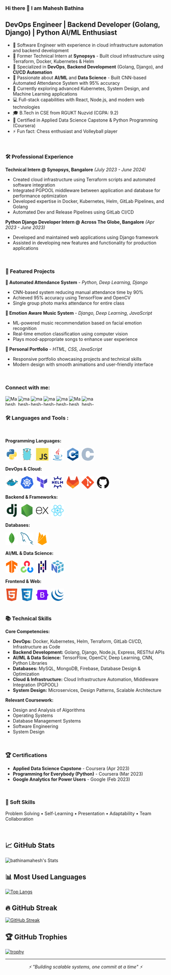 ### Hi there 👋 I am Mahesh Bathina

## DevOps Engineer | Backend Developer (Golang, Django) | Python AI/ML Enthusiast

- 💼 Software Engineer with experience in cloud infrastructure automation and backend development
- 🔭 Former Technical Intern at **Synopsys** - Built cloud infrastructure using Terraform, Docker, Kubernetes & Helm
- 🚀 Specialized in **DevOps**, **Backend Development** (Golang, Django), and **CI/CD Automation**
- 🤖 Passionate about **AI/ML** and **Data Science** - Built CNN-based Automated Attendance System with 95% accuracy
- 🌱 Currently exploring advanced Kubernetes, System Design, and Machine Learning applications
- 💻 Full-stack capabilities with React, Node.js, and modern web technologies
- 🎓 B.Tech in CSE from RGUKT Nuzvid (CGPA: 9.2)
- 📜 Certified in Applied Data Science Capstone & Python Programming (Coursera)
- ⚡ Fun fact: Chess enthusiast and Volleyball player

<br>

### 🛠️ Professional Experience

**Technical Intern @ Synopsys, Bangalore** *(July 2023 - June 2024)*
- Created cloud infrastructure using Terraform scripts and automated software integration
- Integrated PGPOOL middleware between application and database for performance optimization
- Developed expertise in Docker, Kubernetes, Helm, GitLab Pipelines, and Golang
- Automated Dev and Release Pipelines using GitLab CI/CD

**Python Django Developer Intern @ Across The Globe, Bangalore** *(Apr 2023 - June 2023)*
- Developed and maintained web applications using Django framework
- Assisted in developing new features and functionality for production applications

<br>

### 🚀 Featured Projects

**🎯 Automated Attendance System** - *Python, Deep Learning, Django*
- CNN-based system reducing manual attendance time by 90%
- Achieved 95% accuracy using TensorFlow and OpenCV
- Single group photo marks attendance for entire class

**🎵 Emotion Aware Music System** - *Django, Deep Learning, JavaScript*
- ML-powered music recommendation based on facial emotion recognition
- Real-time emotion classification using computer vision
- Plays mood-appropriate songs to enhance user experience

**💼 Personal Portfolio** - *HTML, CSS, JavaScript*
- Responsive portfolio showcasing projects and technical skills
- Modern design with smooth animations and user-friendly interface

<br>

<h3 align="left">Connect with me:</h3>
<p align="left">
<a href="https://www.linkedin.com/in/mahesh-bathina/" target="blank"><img align="left" src="https://raw.githubusercontent.com/rahuldkjain/github-profile-readme-generator/master/src/images/icons/Social/linked-in-alt.svg" alt="Mahesh Bathina" height="30" width="40" /></a>
<a href="https://github.com/bathinamahesh" target="blank"><img align="left" src="https://raw.githubusercontent.com/rahuldkjain/github-profile-readme-generator/master/src/images/icons/Social/github.svg" alt="mahesh-bathina" height="30" width="40" /></a>  
<a href="https://leetcode.com/bathinamahesh/" target="blank"><img align="left" src="https://raw.githubusercontent.com/rahuldkjain/github-profile-readme-generator/master/src/images/icons/Social/leet-code.svg" alt="mahesh-bathina" height="30" width="40" /></a>
<a href="https://www.hackerrank.com/bathinamahesh531" target="blank"><img align="left" src="https://raw.githubusercontent.com/rahuldkjain/github-profile-readme-generator/master/src/images/icons/Social/hackerrank.svg" alt="mahesh-bathina" height="30" width="40" /></a>
<a href="https://www.codechef.com/users/mahi_learner" target="blank"><img align="left" src="https://cdn.jsdelivr.net/npm/simple-icons@3.1.0/icons/codechef.svg" alt="mahesh-bathina" height="30" width="40" /></a>
<a href="https://www.instagram.com/mahi_2op/" target="blank"><img align="left" src="https://raw.githubusercontent.com/rahuldkjain/github-profile-readme-generator/master/src/images/icons/Social/instagram.svg" alt="Mahesh Bathina" height="30" width="40" /></a>
<a href="https://twitter.com/innovationsinn1" target="blank"><img align="left" src="https://raw.githubusercontent.com/rahuldkjain/github-profile-readme-generator/master/src/images/icons/Social/twitter.svg" alt="mahesh-bathina" height="30" width="40" /></a>
</p>
<br>
<br>

### :hammer_and_wrench: Languages and Tools :
<br>

**Programming Languages:**
<div>
  <img src="https://github.com/devicons/devicon/blob/master/icons/python/python-original.svg" title="Python" alt="Python" width="40" height="40"/>&nbsp;
  <img src="https://github.com/devicons/devicon/blob/master/icons/go/go-original.svg" title="Golang" alt="Golang" width="40" height="40"/>&nbsp;
  <img src="https://github.com/devicons/devicon/blob/master/icons/javascript/javascript-original.svg" title="JavaScript" alt="JavaScript" width="40" height="40"/>&nbsp;
  <img src="https://github.com/devicons/devicon/blob/master/icons/java/java-original.svg" title="Java" alt="Java" width="40" height="40"/>&nbsp;
  <img src="https://github.com/devicons/devicon/blob/master/icons/cplusplus/cplusplus-original.svg" title="C++" alt="C++" width="40" height="40"/>&nbsp;
  <img src="https://github.com/devicons/devicon/blob/master/icons/c/c-original.svg" title="C" alt="C" width="40" height="40"/>&nbsp;
</div>

**DevOps & Cloud:**
<div>
  <img src="https://github.com/devicons/devicon/blob/master/icons/docker/docker-original.svg" title="Docker" alt="Docker" width="40" height="40"/>&nbsp;
  <img src="https://github.com/devicons/devicon/blob/master/icons/kubernetes/kubernetes-plain.svg" title="Kubernetes" alt="Kubernetes" width="40" height="40"/>&nbsp;
  <img src="https://github.com/devicons/devicon/blob/master/icons/terraform/terraform-original.svg" title="Terraform" alt="Terraform" width="40" height="40"/>&nbsp;
  <img src="https://raw.githubusercontent.com/cncf/artwork/master/projects/helm/icon/color/helm-icon-color.svg" title="Helm" alt="Helm" width="40" height="40"/>&nbsp;
  <img src="https://github.com/devicons/devicon/blob/master/icons/gitlab/gitlab-original.svg" title="GitLab CI/CD" alt="GitLab" width="40" height="40"/>&nbsp;
  <img src="https://github.com/devicons/devicon/blob/master/icons/git/git-original.svg" title="Git" alt="Git" width="40" height="40"/>&nbsp;
  <img src="https://github.com/devicons/devicon/blob/master/icons/github/github-original.svg" title="GitHub" alt="GitHub" width="40" height="40"/>&nbsp;
</div>

**Backend & Frameworks:**
<div>
  <img src="https://github.com/devicons/devicon/blob/master/icons/django/django-plain.svg" title="Django" alt="Django" width="40" height="40"/>&nbsp;
  <img src="https://github.com/devicons/devicon/blob/master/icons/nodejs/nodejs-original.svg" title="Node.js" alt="NodeJS" width="40" height="40"/>&nbsp;
  <img src="https://github.com/devicons/devicon/blob/master/icons/express/express-original.svg" title="Express" alt="Express" width="40" height="40"/>&nbsp;
  <img src="https://github.com/devicons/devicon/blob/master/icons/react/react-original.svg" title="React" alt="React" width="40" height="40"/>&nbsp;
</div>

**Databases:**
<div>
  <img src="https://github.com/devicons/devicon/blob/master/icons/mongodb/mongodb-original.svg" title="MongoDB" alt="MongoDB" width="40" height="40"/>&nbsp;
  <img src="https://github.com/devicons/devicon/blob/master/icons/mysql/mysql-original.svg" title="MySQL" alt="MySQL" width="40" height="40"/>&nbsp;
  <img src="https://github.com/devicons/devicon/blob/master/icons/firebase/firebase-plain.svg" title="Firebase" alt="Firebase" width="40" height="40"/>&nbsp;
</div>

**AI/ML & Data Science:**
<div>
  <img src="https://github.com/devicons/devicon/blob/master/icons/tensorflow/tensorflow-original.svg" title="TensorFlow" alt="TensorFlow" width="40" height="40"/>&nbsp;
  <img src="https://github.com/devicons/devicon/blob/master/icons/opencv/opencv-original.svg" title="OpenCV" alt="OpenCV" width="40" height="40"/>&nbsp;
  <img src="https://github.com/devicons/devicon/blob/master/icons/pandas/pandas-original.svg" title="Pandas" alt="Pandas" width="40" height="40"/>&nbsp;
  <img src="https://github.com/devicons/devicon/blob/master/icons/numpy/numpy-original.svg" title="NumPy" alt="NumPy" width="40" height="40"/>&nbsp;
</div>

**Frontend & Web:**
<div>
  <img src="https://github.com/devicons/devicon/blob/master/icons/html5/html5-original.svg" title="HTML5" alt="HTML5" width="40" height="40"/>&nbsp;
  <img src="https://github.com/devicons/devicon/blob/master/icons/css3/css3-original.svg" title="CSS3" alt="CSS3" width="40" height="40"/>&nbsp;
  <img src="https://github.com/devicons/devicon/blob/master/icons/bootstrap/bootstrap-original.svg" title="Bootstrap" alt="Bootstrap" width="40" height="40"/>&nbsp;
  <img src="https://github.com/devicons/devicon/blob/master/icons/jquery/jquery-original.svg" title="jQuery" alt="jQuery" width="40" height="40"/>&nbsp;
</div>

<br>

### 📚 Technical Skills

**Core Competencies:**
- **DevOps:** Docker, Kubernetes, Helm, Terraform, GitLab CI/CD, Infrastructure as Code
- **Backend Development:** Golang, Django, Node.js, Express, RESTful APIs
- **AI/ML & Data Science:** TensorFlow, OpenCV, Deep Learning, CNN, Python Libraries
- **Databases:** MySQL, MongoDB, Firebase, Database Design & Optimization
- **Cloud & Infrastructure:** Cloud Infrastructure Automation, Middleware Integration (PGPOOL)
- **System Design:** Microservices, Design Patterns, Scalable Architecture

**Relevant Coursework:**
- Design and Analysis of Algorithms
- Operating Systems
- Database Management Systems
- Software Engineering
- System Design

<br>

### 🏆 Certifications

- **Applied Data Science Capstone** - Coursera (Apr 2023)
- **Programming for Everybody (Python)** - Coursera (Mar 2023)
- **Google Analytics for Power Users** - Google (Feb 2023)

<br>

### 💪 Soft Skills

Problem Solving • Self-Learning • Presentation • Adaptability • Team Collaboration

<br>

## 📈 GitHub Stats 
![bathinamahesh's Stats](https://github-readme-stats.vercel.app/api?username=bathinamahesh&theme=vue-dark&show_icons=true&hide_border=true&count_private=true)

## 📊 Most Used Languages
[![Top Langs](https://github-readme-stats.vercel.app/api/top-langs/?username=bathinamahesh&show_icons=true&theme=tokyonight&layout=compact&card_width=445)](https://github.com/bathinamahesh)

## 🔥 GitHub Streak
[![GitHub Streak](https://github-readme-streak-stats.herokuapp.com?user=bathinamahesh&theme=radical&border_radius=5.5)](https://github.com/bathinamahesh)

## 🏆 GitHub Trophies
[![trophy](https://github-profile-trophy.vercel.app/?username=bathinamahesh&theme=onedark&row=2&column=3)](https://github.com/bathinamahesh)

---

<p align="center">
  <i>⚡ "Building scalable systems, one commit at a time" ⚡</i>
</p>
